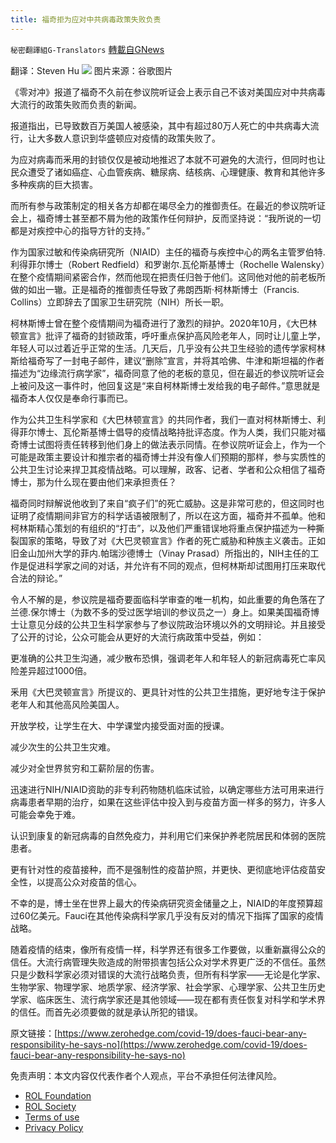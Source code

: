 ```yaml
---
title: 福奇拒为应对中共病毒政策失败负责
---
```

`秘密翻譯組G-Translators` [轉載自GNews](https://gnews.org/zh-hans/2015171/)

翻译：Steven Hu
![](https://assets.gnews.org/wp-content/uploads/2022/02/1-268.jpg)
图片来源：谷歌图片

《零对冲》报道了福奇不久前在参议院听证会上表示自己不该对美国应对中共病毒大流行的政策失败而负责的新闻。

报道指出，已导致数百万美国人被感染，其中有超过80万人死亡的中共病毒大流行，让大多数人意识到华盛顿应对疫情的政策失败了。

为应对病毒而釆用的封锁仅仅是被动地推迟了本就不可避免的大流行，但同时也让民众遭受了诸如癌症、心血管疾病、糖尿病、结核病、心理健康、教育和其他许多多种疾病的巨大损害。

而所有参与政策制定的相关各方却都在竭尽全力的推御责任。在最近的参议院听证会上，福奇博士甚至都不屑为他的政策作任何辩护，反而坚持说：“我所说的一切都是对疾控中心的指导方针的支持。”

作为国家过敏和传染病研究所（NIAID）主任的福奇与疾控中心的两名主管罗伯特.利得菲尔博士（Robert Redfield）和罗谢尔.瓦伦斯基博士（Rochelle Walensky）在整个疫情期间紧密合作，然而他现在把责任归咎于他们。这同他对他的前老板所做的如出一辙。正是福奇的推御责任导致了弗朗西斯·柯林斯博士（Francis. Collins）立即辞去了国家卫生研究院（NIH）所长一职。

柯林斯博士曾在整个疫情期间为福奇进行了激烈的辩护。2020年10月，《大巴林顿宣言》批评了福奇的封锁政策，呼吁重点保护高风险老年人，同时让儿童上学，年轻人可以过着近乎正常的生活。几天后，几乎没有公共卫生经验的遗传学家柯林斯给福奇写了一封电子邮件，建议“删除”宣言，并将其哈佛、牛津和斯坦福的作者描述为“边缘流行病学家”，福奇同意了他的老板的意见，但在最近的参议院听证会上被问及这一事件时，他回复这是“来自柯林斯博士发给我的电子邮件。”意思就是福奇本人仅仅是奉命行事而已。

作为公共卫生科学家和《大巴林顿宣言》的共同作者，我们一直对柯林斯博士、利得菲尔博士、瓦伦斯基博士倡导的疫情战略持批评态度。作为人类，我们只能对福奇博士试图将责任转移到他们身上的做法表示同情。在参议院听证会上，作为一个可能是政策主要设计和推宗者的福奇博士并没有像人们预期的那样，参与实质性的公共卫生讨论来捍卫其疫情战略。可以理解，政客、记者、学者和公众相信了福奇博士，那为什么现在要由他们来承担责任？

福奇同时辩解说他收到了来自“疯子们”的死亡威胁。这是非常可悲的，但这同时也证明了疫情期间非官方的科学话语被限制了，所以在这方面，福奇并不孤单。他和柯林斯精心策划的有组织的“打击”，以及他们严重错误地将重点保护描述为一种撕裂国家的策略，导致了对《大巴灵顿宣言》作者的死亡威胁和种族主义袭击。正如旧金山加州大学的菲内.帕瑞沙德博士（Vinay Prasad）所指出的，NIH主任的工作是促进科学家之间的对话，并允许有不同的观点，但柯林斯却试图用打压来取代合法的辩论。”

令人不解的是，参议院是福奇要面临科学审查的唯一机构，如此重要的角色落在了兰德.保尔博士（为数不多的受过医学培训的参议员之一）身上。如果美国福奇博士让意见分歧的公共卫生科学家参与了参议院政治环境以外的文明辩论。并且接受了公开的讨论，公众可能会从更好的大流行病政策中受益，例如：

更准确的公共卫生沟通，减少散布恐惧，强调老年人和年轻人的新冠病毒死亡率风险差异超过1000倍。

釆用《大巴灵顿宣言》所提议的、更具针对性的公共卫生措施，更好地专注于保护老年人和其他高风险美国人。

开放学校，让学生在大、中学课堂内接受面对面的授课。

减少次生的公共卫生灾难。

减少对全世界贫穷和工薪阶层的伤害。

迅速进行NIH/NIAID资助的非专利药物随机临床试验，以确定哪些方法可用来进行病毒患者早期的治疗，如果在这些评估中投入到与疫苗方面一样多的努力，许多人可能会幸免于难。

认识到康复的新冠病毒的自然免疫力，并利用它们来保护养老院居民和体弱的医院患者。

更有针对性的疫苗接种，而不是强制性的疫苗护照，并更快、更彻底地评估疫苗安全性，以提高公众对疫苗的信心。

不幸的是，博士坐在世界上最大的传染病研究资金储量之上，NIAID的年度预算超过60亿美元。Fauci在其他传染病科学家几乎没有反对的情况下指挥了国家的疫情战略。

随着疫情的结束，像所有疫情一样，科学界还有很多工作要做，以重新赢得公众的信任。大流行病管理失败造成的附带损害包括公众对学术界更广泛的不信任。虽然只是少数科学家必须对错误的大流行战略负责，但所有科学家——无论是化学家、生物学家、物理学家、地质学家、经济学家、社会学家、心理学家、公共卫生历史学家、临床医生、流行病学家还是其他领域——现在都有责任恢复对科学和学术界的信任。而首先必须要做的就是承认所犯的错误。

原文链接：[https://www.zerohedge.com/covid-19/does-fauci-bear-any-responsibility-he-says-no](https://www.zerohedge.com/covid-19/does-fauci-bear-any-responsibility-he-says-no)

 

免责声明：本文内容仅代表作者个人观点，平台不承担任何法律风险。

- [ROL Foundation](https://rolfoundation.org/)
- [ROL Society](https://rolsociety.org/)
- [Terms of use](https://gnews.org/terms-of-use-3/)
- [Privacy Policy](https://gnews.org/privacy-policy/)
